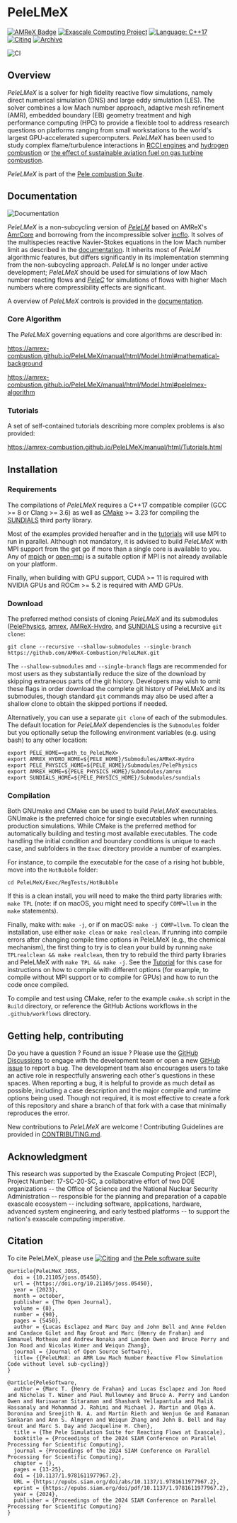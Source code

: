 # PeleLMeX

[![AMReX Badge](https://img.shields.io/static/v1?label=%22powered%20by%22&message=%22AMReX%22&color=%22blue%22)](https://amrex-codes.github.io/amrex/)
[![Exascale Computing Project](https://img.shields.io/badge/supported%20by-ECP-blue)](https://www.exascaleproject.org/research-project/combustion-pele/)
[![Language: C++17](https://img.shields.io/badge/language-C%2B%2B17-blue)](https://isocpp.org/)
[![Citing](https://joss.theoj.org/papers/10.21105/joss.05450/status.svg)](https://joss.theoj.org/papers/10.21105/joss.05450)
[![Archive](https://zenodo.org/badge/DOI/10.5281/zenodo.10056232.svg)](https://doi.org/10.5281/zenodo.10056232)

![CI](https://github.com/AMReX-Combustion/PeleLMeX/workflows/PeleLMeX-CI/badge.svg)

## Overview

*PeleLMeX* is a solver for high fidelity reactive flow simulations, namely direct numerical simulation (DNS) and large eddy simulation (LES).
The solver combines a low Mach number approach, adaptive mesh refinement (AMR), embedded boundary (EB) geometry treatment and high performance
computing (HPC) to provide
a flexible tool to address research questions on platforms ranging from small workstations to the world's largest GPU-accelerated supercomputers.
*PeleLMeX* has been used to study complex flame/turbulence interactions in [RCCI engines](https://gfm.aps.org/meetings/dfd-2022/63236765199e4c2c0873f9f6) and
[hydrogen combustion](https://www.sciencedirect.com/science/article/pii/S001021802300192X) or [the effect of sustainable aviation fuel
on gas turbine combustion](https://www.osti.gov/biblio/1995457).

*PeleLMeX* is part of the [Pele combustion Suite](https://amrex-combustion.github.io/).

## Documentation

![Documentation](https://github.com/AMReX-Combustion/PeleLMeX/workflows/PeleLMeX-Docs/badge.svg)

*PeleLMeX* is a non-subcycling version of [*PeleLM*](https://github.com/AMReX-Combustion/PeleLM) based on AMReX's
[AmrCore](https://amrex-codes.github.io/amrex/docs_html/AmrCore.html) and borrowing from the incompressible
solver [incflo](https://github.com/AMReX-Codes/incflo). It solves of the multispecies reactive Navier-Stokes equations
in the low Mach number limit as described in the [documentation](https://amrex-combustion.github.io/PeleLMeX/manual/html/index.html).
It inherits most of *PeleLM* algorithmic features, but differs significantly in its implementation stemming from the non-subcycling approach.
*PeleLM* is no longer under active development; *PeleLMeX* should be used for simulations of low Mach number reacting flows and
[*PeleC*](https://github.com/AMReX-Combustion/PeleC) for simulations of flows with higher Mach numbers where compressibility effects are
significant.

A overview of *PeleLMeX* controls is provided in the [documentation](https://amrex-combustion.github.io/PeleLMeX/manual/html/LMeXControls.html).

### Core Algorithm

The *PeleLMeX* governing equations and core algorithms are described in:

https://amrex-combustion.github.io/PeleLMeX/manual/html/Model.html#mathematical-background

https://amrex-combustion.github.io/PeleLMeX/manual/html/Model.html#pelelmex-algorithm

### Tutorials

A set of self-contained tutorials describing more complex problems is also provided:

https://amrex-combustion.github.io/PeleLMeX/manual/html/Tutorials.html

## Installation

### Requirements

The compilations of *PeleLMeX* requires a C++17 compatible compiler (GCC >= 8 or Clang >= 3.6) as
well as [CMake](https://cmake.org/download/) >= 3.23 for compiling the [SUNDIALS](https://github.com/LLNL/sundials) third party library.

Most of the examples provided hereafter and in the [tutorials](https://amrex-combustion.github.io/PeleLMeX/manual/html/Tutorials.html)
will use MPI to run in parallel. Although not mandatory, it is advised to build *PeleLMeX* with MPI support from the get go if
more than a single core is available to you. Any of [mpich](https://www.mpich.org/downloads/) or
[open-mpi](https://www.open-mpi.org/software/ompi/v4.1/) is a suitable option if MPI is not already available on your platform.

Finally, when building with GPU support, CUDA >= 11 is required with NVIDIA GPUs and ROCm >= 5.2 is required with AMD GPUs.

### Download

The preferred method consists of cloning *PeleLMeX* and its submodules
([PelePhysics](https://github.com/AMReX-Combustion/PelePhysics),
[amrex](https://github.com/AMReX-Codes/amrex),
[AMReX-Hydro](https://github.com/AMReX-Fluids/AMReX-Hydro), and
[SUNDIALS](https://github.com/LLNL/sundials) using a recursive `git clone`:

```
git clone --recursive --shallow-submodules --single-branch https://github.com/AMReX-Combustion/PeleLMeX.git
```

The `--shallow-submodules` and `--single-branch` flags are recommended for most users as they substantially reduce the size of the download by
skipping extraneous parts of the git history. Developers may wish to omit these flags in order download the complete git history of PeleLMeX
and its submodules, though standard `git` commands may also be used after a shallow clone to obtain the skipped portions if needed.

Alternatively, you can use a separate `git clone` of each of the submodules.
The default location for *PeleLMeX* dependencies is the `Submodules` folder but you optionally
setup the following environment variables (e.g. using bash) to any other location:

```
export PELE_HOME=<path_to_PeleLMeX>
export AMREX_HYDRO_HOME=${PELE_HOME}/Submodules/AMReX-Hydro
export PELE_PHYSICS_HOME=${PELE_HOME}/Submodules/PelePhysics
export AMREX_HOME=${PELE_PHYSICS_HOME}/Submodules/amrex
export SUNDIALS_HOME=${PELE_PHYSICS_HOME}/Submodules/sundials
```

### Compilation

Both GNUmake and CMake can be used to build *PeleLMeX* executables. GNUmake is the preferred choice for single executables when running production simulations. While CMake is the preferred method for automatically building and testing most available executables.
The code handling the initial condition and boundary conditions is unique to each case,
and subfolders in the `Exec` directory provide a number of examples.

For instance, to compile the executable for the case of a rising hot bubble,
move into the `HotBubble` folder:

```
cd PeleLMeX/Exec/RegTests/HotBubble
```

If this is a clean install, you will need to make the third party libraries with: `make TPL` (note: if on macOS, you might need to specify `COMP=llvm` in the `make` statements).

Finally, make with: `make -j`, or if on macOS: `make -j COMP=llvm`. To clean the installation, use either `make clean` or `make realclean`. If running into compile errors after changing compile time options in PeleLMeX (e.g., the chemical mechanism), the first thing to try is to clean your build by running `make TPLrealclean && make realclean`, then try to rebuild the third party libraries and PeleLMeX with `make TPL && make -j`. See the [Tutorial](https://amrex-combustion.github.io/PeleLMeX/manual/html/Tutorials_HotBubble.html) for this case for instructions on how to compile with different options (for example, to compile without MPI support or to compile for GPUs) and how to run the code once compiled.

To compile and test using CMake, refer to the example `cmake.sh` script in the `Build` directory, or reference the GitHub Actions workflows in the `.github/workflows` directory.

## Getting help, contributing

Do you have a question ? Found an issue ? Please use the [GitHub Discussions](https://github.com/AMReX-Combustion/PeleLMeX/discussions) to engage
with the development team or open a new [GitHub issue](https://github.com/AMReX-Combustion/PeleLMeX/issues) to report a bug. The development team
also encourages users to take an active role in respectfully answering each other's questions in these spaces. When reporting a bug, it is helpful
to provide as much detail as possible, including a case description and the major compile and runtime options being used. Though not required,
it is most effective to create a fork of this repository and share a branch of that fork with a case that minimally reproduces the error.

New contributions to *PeleLMeX* are welcome ! Contributing Guidelines are provided in [CONTRIBUTING.md](CONTRIBUTING.md).

## Acknowledgment

This research was supported by the Exascale Computing Project (ECP), Project
Number: 17-SC-20-SC, a collaborative effort of two DOE organizations -- the
Office of Science and the National Nuclear Security Administration --
responsible for the planning and preparation of a capable exascale ecosystem --
including software, applications, hardware, advanced system engineering, and
early testbed platforms -- to support the nation's exascale computing
imperative.

## Citation

To cite PeleLMeX, please use [![Citing](https://joss.theoj.org/papers/10.21105/joss.05450/status.svg)](https://joss.theoj.org/papers/10.21105/joss.05450) and [the Pele software suite](https://doi.org/10.1137/1.9781611977967)

```
@article{PeleLMeX_JOSS,
  doi = {10.21105/joss.05450},
  url = {https://doi.org/10.21105/joss.05450},
  year = {2023},
  month = october,
  publisher = {The Open Journal},
  volume = {8},
  number = {90},
  pages = {5450},
  author = {Lucas Esclapez and Marc Day and John Bell and Anne Felden and Candace Gilet and Ray Grout and Marc {Henry de Frahan} and Emmanuel Motheau and Andrew Nonaka and Landon Owen and Bruce Perry and Jon Rood and Nicolas Wimer and Weiqun Zhang},
  journal = {Journal of Open Source Software},
  title= {{PeleLMeX: an AMR Low Mach Number Reactive Flow Simulation Code without level sub-cycling}}
}

@article{PeleSoftware,
  author = {Marc T. {Henry de Frahan} and Lucas Esclapez and Jon Rood and Nicholas T. Wimer and Paul Mullowney and Bruce A. Perry and Landon Owen and Hariswaran Sitaraman and Shashank Yellapantula and Malik Hassanaly and Mohammad J. Rahimi and Michael J. Martin and Olga A. Doronina and Sreejith N. A. and Martin Rieth and Wenjun Ge and Ramanan Sankaran and Ann S. Almgren and Weiqun Zhang and John B. Bell and Ray Grout and Marc S. Day and Jacqueline H. Chen},
  title = {The Pele Simulation Suite for Reacting Flows at Exascale},
  booktitle = {Proceedings of the 2024 SIAM Conference on Parallel Processing for Scientific Computing},
  journal = {Proceedings of the 2024 SIAM Conference on Parallel Processing for Scientific Computing},
  chapter = {},
  pages = {13-25},
  doi = {10.1137/1.9781611977967.2},
  URL = {https://epubs.siam.org/doi/abs/10.1137/1.9781611977967.2},
  eprint = {https://epubs.siam.org/doi/pdf/10.1137/1.9781611977967.2},
  year = {2024},
  publisher = {Proceedings of the 2024 SIAM Conference on Parallel Processing for Scientific Computing}
}
```
